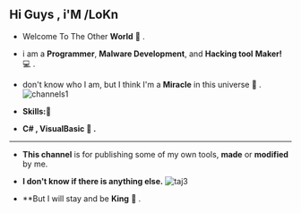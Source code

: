 **Hi Guys , i'M /LoKn**
---
- Welcome To The Other **World** 👀 .

- i am a **Programmer**, **Malware Development**, and **Hacking tool** **Maker!** 💻 .
- don't know who I am, but I think I'm a **Miracle** in this universe 🚬 .
![channels1](https://github.com/user-attachments/assets/d780b4b9-ee74-46f4-a65a-8e0808c5a505)

- **Skills:🐍**
- **C# , VisualBasic 💊 .**
___
- **This channel** is for publishing some of my own tools, **made** or **modified** by me.
- **I don't know if there is anything else.**
![taj3](https://github.com/user-attachments/assets/57036bd7-58b7-4195-b8d2-2636b5a1d98c)

- **But I will stay and be **King** 👑 .
